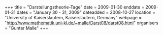 +++
title = "Darstellungstheorie-Tage"
date = 2009-01-30
enddate = 2009-01-31
dates = "January 30 - 31, 2009"
dateadded = 2008-10-27
location = "University of Kaiserslautern, Kaiserslautern, Germany"
webpage = "http://www.mathematik.uni-kl.de/~malle/Darst08/darst08.html"
organisers = "Gunter Malle"
+++
